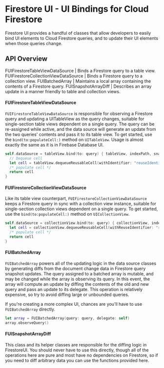 # Firestore UI - UI Bindings for Cloud Firestore

Firestore UI provides a handful of classes that allow developers to easily bind
UI elements to Cloud Firestore queries, and to update their UI elements when
those queries change.

## API Overview

FUIFirestoreTableViewDataSource      | Binds a Firestore query to a table view.
FUIFirestoreCollectionViewDataSource | Binds a Firestore query to a collection view.
FUIBatchedArray                      | Maintains a local array containing the contents of a Firestore query.
FUISnapshotArrayDiff                 | Describes an array update in a manner friendly to table and collection views.

#### FUIFirestoreTableViewDataSource

`FUIFirestoreTableViewDataSource` is responsible for observing a Firestore query
and updating a UITableView as the query changes, suitable for single-section
table views dependent on a single query. The query can be re-assigned while
active, and the data source will generate an update from the two queries'
contents and pass it to its table view. To get started, use the
`bind(to:populateCell:)` method on `UITableView`. Usage is almost exactly the
same as it is in Firebase Database UI.

```swift
self.dataSource = tableView.bind(to: query) { tableView, indexPath, snapshot in
  // Dequeue cell
  let cell = tableView.dequeueReusableCell(withIdentifier: "reuseIdentifier", for: indexPath)
  /* populate cell */
  return cell
}
```

#### FUIFirestoreCollectionViewDataSource

Like its table view counterpart, `FUIFirestoreCollectionViewDataSource` keeps a
Firestore query in sync with a collection view instance, suitable for
single-section collection views dependent on a single query. To get started, use
the `bind(to:populateCell:)` method on `UICollectionView`.

```swift
self.dataSource = collectionView.bind(to: query) { collectionView, indexPath, snap in
  let cell = collectionView.dequeueReusableCell(withReuseIdentifier: "reuseIdentifier", for: indexPath)
  /* populate cell */
  return cell
}
```

#### FUIBatchedArray

`FUIBatchedArray` powers all of the updating logic in the data source classes
by generating diffs from the document change data in Firestore query snapshot
updates. The query assigned to a batched array is mutable, and may be changed
while the array is observing its query. In this event, the array will compute
an update by diffing the contents of the old and new query and pass an update
to its delegate. This operation is relatively expensive, so try to avoid diffing
large or unbounded queries.

If you're creating a more complex UI, chances are you'll have to use
`FUIBatchedArray` directly.

```swift
let array = FUIBatchedArray(query: query, delegate: self)
array.observeQuery()
```

#### FUISnapshotArrayDiff

This class and its helper classes are responsible for the diffing logic in
FirestoreUI. You should never have to use this directly, though all of the
operations here are pure and most have no dependencies on Firestore, so if
you need to diff arbitrary data you can use the functions provided here.
